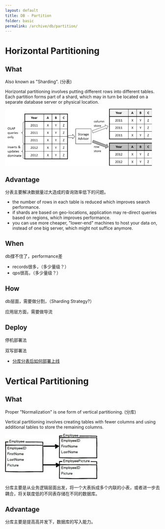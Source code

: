 ```yaml
---
layout: default
title: DB - Partition
folder: basic
permalink: /archive/db/partition/
---
```


# Horizontal Partitioning

## What

Also known as "Sharding". (分表)

Horizontal partitioning involves putting different rows into different tables. Each partition forms part of a shard, which may in turn be located on a separate database server or physical location. 

![horizontal-partitioning](img/horizontal-partitioning.png)

## Advantage

分表主要解决数据量过大造成的查询效率低下的问题。

- the number of rows in each table is reduced which improves search performance.
- if shards are based on geo-locations, application may re-direct queries based on regions, which improves performance.
- you can use more cheaper, "lower-end" machines to host your data on, instead of one big server, which might not suffice anymore.

## When

db撑不住了，performance差
- records很多，（多少量级？）
- qps很高，（多少量级？）

## How

db层面，需要做分割，（Sharding Strategy?）

应用层方面，需要做导流

## Deploy

停机部署法

双写部署法

- [分库分表后如何部署上线](https://www.cnblogs.com/rjzheng/p/9597810.html)

# Vertical Partitioning

## What

Proper "Normalization" is one form of vertical partitioning. (分库)

Vertical partitioning involves creating tables with fewer columns and using additional tables to store the remaining columns. 

![vertical-partitioning](img/vertical-partitioning.jpg)

分库主要是从业务逻辑层面出发，将一个大表拆成多个内联的小表，或者进一步去耦合，将关联度低的不同表存储在不同的数据库。

## Advantage

分库主要是提高高并发下，数据库的写入能力。
